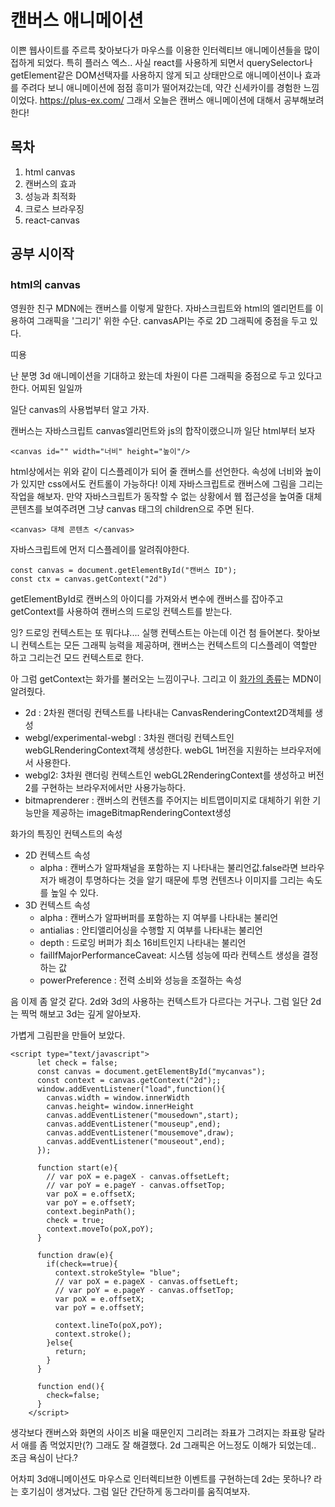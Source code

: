 # 캔버스 애니메이션

이쁜 웹사이트를 주르륵 찾아보다가 마우스를 이용한 인터렉티브 애니메이션들을 많이 접하게 되었다. 특히 플러스 엑스.. 사실 react를 사용하게 되면서 querySelector나 getElement같은 DOM선택자를 사용하지 않게 되고 상태만으로 애니메이션이나 효과를 주려다 보니 애니메이션에 점점 흥미가 떨어져갔는데, 약간 신세카이를 경험한 느낌이었다.
https://plus-ex.com/
그래서 오늘은 캔버스 애니메이션에 대해서 공부해보려 한다!

## 목차
1. html canvas
2. 캔버스의 효과
3. 성능과 최적화
4. 크로스 브라우징
5. react-canvas

## 공부 시이작

### html의 canvas

영원한 친구 MDN에는 캔버스를 이렇게 말한다. 자바스크립트와 html의 <canvas>엘리먼트를 이용하여 그래픽을 '그리기' 위한 수단. canvasAPI는 주로 2D 그래픽에 중점을 두고 있다.

띠용

난 분명 3d 애니메이션을 기대하고 왔는데 차원이 다른 그래픽을 중점으로 두고 있다고 한다. 어찌된 일일까

일단 canvas의 사용법부터 알고 가자.

캔버스는 자바스크립트 canvas엘리먼트와 js의 합작이랬으니까 일단 html부터 보자

```
<canvas id="" width="너비" height="높이"/>
```

html상에서는 위와 같이 디스플레이가 되어 줄 캔버스를 선언한다. 속성에 너비와 높이가 있지만 css에서도 컨트롤이 가능하다! 이제 자바스크립트로 캔버스에 그림을 그리는 작업을 해보자. 만약 자바스크립트가 동작할 수 없는 상황에서 웹 접근성을 높여줄 대체 콘텐츠를 보여주려면 그냥 canvas 태그의 children으로 주면 된다.

```
<canvas> 대체 콘텐츠 </canvas>
```

자바스크립트에 먼저 디스플레이를 알려줘야한다. 

```
const canvas = document.getElementById("캔버스 ID");
const ctx = canvas.getContext("2d")
```

getElementById로 캔버스의 아이디를 가져와서 변수에 캔버스를 잡아주고 getContext를 사용하여 캔버스의 드로잉 컨텍스트를 받는다. 

잉? 드로잉 컨텍스트는 또 뭐다냐.... 실행 컨텍스트는 아는데 이건 첨 들어본다. 찾아보니 컨텍스트는 모든 그래픽 능력을 제공하며, 캔버스는 컨텍스트의 디스플레이 역할만 하고 그리는건 모드 컨텍스트로 한다.

아 그럼 getContext는 화가를 불러오는 느낌이구나. 그리고 이 [화가의 종류](https://developer.mozilla.org/ko/docs/Web/API/HTMLCanvasElement/getContext)는 MDN이 알려줬다.

- 2d : 2차원 랜더링 컨텍스트를 나타내는 CanvasRenderingContext2D객체를 생성
- webgl/experimental-webgl : 3차원 랜더링 컨텍스트인 webGLRenderingContext객체 생성한다. webGL 1버전을 지원하는 브라우저에서 사용한다.
- webgl2: 3차원 랜더링 컨텍스트인 webGL2RenderingContext를 생성하고 버전 2를 구현하는 브라우저에서만 사용가능하다.
- bitmaprenderer : 캔버스의 컨텐츠를 주어지는 비트맵이미지로 대체하기 위한 기능만을 제공하는 imageBitmapRenderingContext생성

화가의 특징인 컨텍스트의 속성

- 2D 컨텍스트 속성
  - alpha : 캔버스가 알파채널을 포함하는 지 나타내는 불리언값.false라면 브라우저가 배경이 투명하다는 것을 알기 때문에 투명 컨텐츠나 이미지를 그리는 속도를 높일 수 있다.
- 3D 컨텍스트 속성
  - alpha : 캔버스가 알파버퍼를 포함하는 지 여부를 나타내는 불리언
  - antialias : 안티앨리어싱을 수행할 지 여부를 나타내는 불리언
  - depth : 드로잉 버퍼가 최소 16비트인지 나타내는 불리언
  - failIfMajorPerformanceCaveat: 시스템 성능에 따라 컨텍스트 생성을 결정하는 값
  - powerPreference : 전력 소비와 성능을 조절하는 속성



음 이제 좀 알것 같다. 2d와 3d의 사용하는 컨텍스트가 다르다는 거구나. 그럼 일단 2d는 찍먹 해보고 3d는 깊게 알아보자.

가볍게 그림판을 만들어 보았다.

```
<script type="text/javascript">
      let check = false;
      const canvas = document.getElementById("mycanvas");
      const context = canvas.getContext("2d");;
      window.addEventListener("load",function(){
        canvas.width = window.innerWidth
        canvas.height= window.innerHeight
        canvas.addEventListener("mousedown",start);
        canvas.addEventListener("mouseup",end);
        canvas.addEventListener("mousemove",draw);
        canvas.addEventListener("mouseout",end);
      });

      function start(e){
        // var poX = e.pageX - canvas.offsetLeft;
        // var poY = e.pageY - canvas.offsetTop;
        var poX = e.offsetX;
        var poY = e.offsetY;
        context.beginPath();
        check = true;
        context.moveTo(poX,poY);
      }

      function draw(e){
        if(check==true){
          context.strokeStyle= "blue";
          // var poX = e.pageX - canvas.offsetLeft;
          // var poY = e.pageY - canvas.offsetTop;
          var poX = e.offsetX;
          var poY = e.offsetY;
        
          context.lineTo(poX,poY);
          context.stroke();
        }else{
          return;
        }
      }

      function end(){
        check=false;
      }
    </script>
```

생각보다 캔버스와 화면의 사이즈 비율 때문인지 그리려는 좌표가 그려지는 좌표랑 달라서 애를 좀 먹었지만(?) 그래도 잘 해결했다. 2d 그래픽은 어느정도 이해가 되었는데.. 조금 욕심이 난다.?

어차피 3d애니메이션도 마우스로 인터렉티브한 이벤트를 구현하는데 2d는 못하나? 라는 호기심이 생겨났다. 그럼 일단 간단하게 동그라미를 움직여보자.

